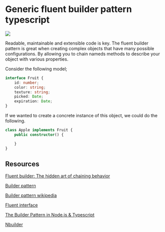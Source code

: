 # Generic fluent builder pattern typescript

<img src="https://www.gatewayprocurement.co.uk/_webedit/cached-images/130-0-0-0-10000-10000-1084.jpg" />

Readable, maintainable and extensible code is key. The fluent builder pattern is great when creating complex objects that have many possible configurations. By allowing you to chain nameds methods to describe your object with various properties.

Consider the following model;

```typescript
interface Fruit {
    id: number;
    color: string;
    texture: string;
    picked: Date;
    expiration: Date;
}
```

If we wanted to create a concrete instance of this object, we could do the following.

```typescript
class Apple implements Fruit {
    public constructor() {

    }
}
```

## Resources

[Fluent builder: The hidden art of chaining behavior](https://medium.com/@dleroari/fluent-builder-the-hidden-art-of-chaining-behavior-36d9b43ef9e4)

[Builder pattern](https://refactoring.guru/design-patterns/builder)

[Builder pattern wikipedia](https://en.wikipedia.org/wiki/Builder_pattern)

[Fluent interface](https://en.wikipedia.org/wiki/Fluent_interface)

[The Builder Pattern in Node.js & Typescript](https://medium.com/@itayelgazar/the-builder-pattern-in-node-js-typescript-4b81a70b2ea5)

[Nbuilder](https://github.com/nbuilder/nbuilder)
